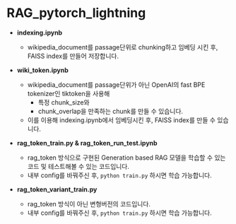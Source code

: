 # RAG_pytorch_lightning

- **indexing.ipynb**
  - wikipedia_document를 passage단위로 chunking하고 임베딩 시킨 후, FAISS index를 만들어 저장합니다.

- **wiki_token.ipynb**
  - wikipedia_document를 passage단위가 아닌 OpenAI의 fast BPE tokenizer인 tiktoken을 사용해
    - 특정 chunk_size와
    - chunk_overlap을 만족하는 chunk를 만들 수 있습니다.
  - 이를 이용해 indexing.ipynb에서 임베딩시킨 후, FAISS index를 만들 수 있습니다.
 
- **rag_token_train.py & rag_token_run_test.ipynb**
  - rag_token 방식으로 구현된 Generation based RAG 모델을 학습할 수 있는 코드 및 테스트해볼 수 있는 코드입니다.
  - 내부 config를 바꿔주신 후, ```python train.py``` 하시면 학습 가능합니다.
 
- **rag_token_variant_train.py**
  - rag_token 방식이 아닌 변형버전의 코드입니다.
  - 내부 config를 바꿔주신 후, ```python train.py``` 하시면 학습 가능합니다.
    
